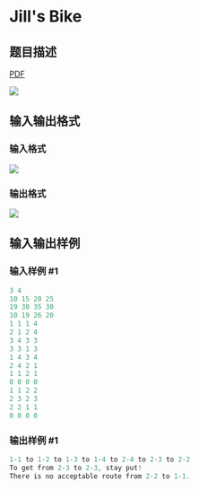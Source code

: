 # Jill&#039;s Bike

## 题目描述

[problemUrl]: https://uva.onlinejudge.org/index.php?option=com_onlinejudge&Itemid=8&category=4&page=show_problem&problem=174

[PDF](https://uva.onlinejudge.org/external/2/p238.pdf)

![](https://cdn.luogu.com.cn/upload/vjudge_pic/UVA238/d98c3c46b96c4f0731db10f6af84e159db1a5757.png)

## 输入输出格式

### 输入格式

![](https://cdn.luogu.com.cn/upload/vjudge_pic/UVA238/1025f9050ba1523ba9ce6e30637b046e62ab81b5.png)

### 输出格式

![](https://cdn.luogu.com.cn/upload/vjudge_pic/UVA238/a4e38306b81411690d812add1621ff9e085b3ced.png)

## 输入输出样例

### 输入样例 #1

```cpp
3 4
10 15 20 25
19 30 35 30
10 19 26 20
1 1 1 4
2 1 2 4
3 4 3 3
3 3 1 3
1 4 3 4
2 4 2 1
1 1 2 1
0 0 0 0
1 1 2 2
2 3 2 3
2 2 1 1
0 0 0 0
```


### 输出样例 #1

```cpp
1-1 to 1-2 to 1-3 to 1-4 to 2-4 to 2-3 to 2-2
To get from 2-3 to 2-3, stay put!
There is no acceptable route from 2-2 to 1-1.
```


